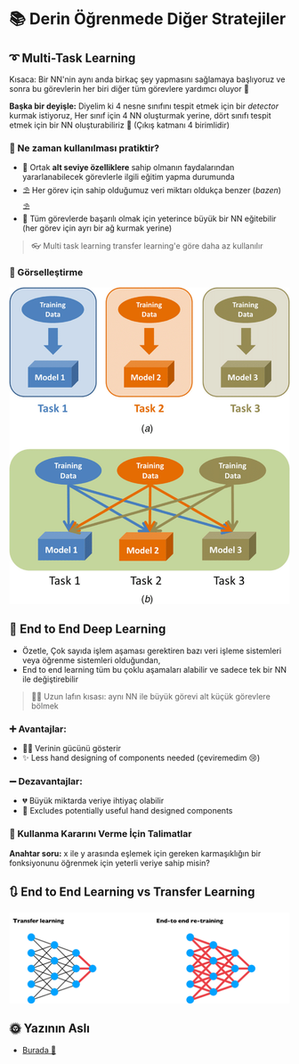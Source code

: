 # 📚 Derin Öğrenmede Diğer Stratejiler

## ➰ Multi-Task Learning

Kısaca: Bir NN'nin aynı anda birkaç şey yapmasını sağlamaya başlıyoruz ve sonra bu görevlerin her biri diğer tüm görevlere yardımcı oluyor 🚀

**Başka bir deyişle:** Diyelim ki 4 nesne sınıfını tespit etmek için bir _detector_ kurmak istiyoruz, Her sınıf için 4 NN oluşturmak yerine, dört sınıfı tespit etmek için bir NN oluşturabiliriz 🤔 \(Çıkış katmanı 4 birimlidir\)

### 🤔 Ne zaman kullanılması pratiktir?

* 🤳 Ortak **alt seviye özelliklere** sahip olmanın faydalarından yararlanabilecek görevlerle ilgili eğitim yapma durumunda 
* ⛱ Her görev için sahip olduğumuz veri miktarı oldukça benzer \(_bazen_\) ⛱
* 🤗 Tüm görevlerde başarılı olmak için yeterince büyük bir NN eğitebilir \(her görev için ayrı bir ağ kurmak yerine\) 

> 👓 Multi task learning transfer learning'e göre daha az kullanılır

### 👀 Görselleştirme

![](../.gitbook/assets/SingleTaskVsMultiTask.png)

## 🏴 End to End Deep Learning

* Özetle, Çok sayıda işlem aşaması gerektiren bazı veri işleme sistemleri veya öğrenme sistemleri olduğundan, 
* End to end learning tüm bu çoklu aşamaları alabilir ve sadece tek bir NN ile değiştirebilir

> 👩‍🔧 Uzun lafın kısası: aynı NN ile büyük görevi alt küçük görevlere bölmek

### ➕ Avantajlar:

* 🦸‍♀️ Verinin gücünü gösterir
* ✨ Less hand designing of components needed \(çeviremedim 😢\)

### ➖ Dezavantajlar:

* 💔 Büyük miktarda veriye ihtiyaç olabilir
* 🔎 Excludes potentially useful hand designed components

### 🚩 Kullanma Kararını Verme İçin Talimatlar

**Anahtar soru:** x ile y arasında eşlemek için gereken karmaşıklığın bir fonksiyonunu öğrenmek için yeterli veriye sahip misin?

## 🔃 End to End Learning vs Transfer Learning

![](../.gitbook/assets/E2EVsTL.png)

## 🌞 Yazının Aslı

* [Burada 🐾](https://dl.asmaamir.com/5-dlstrategies/b-otherstrategies)

